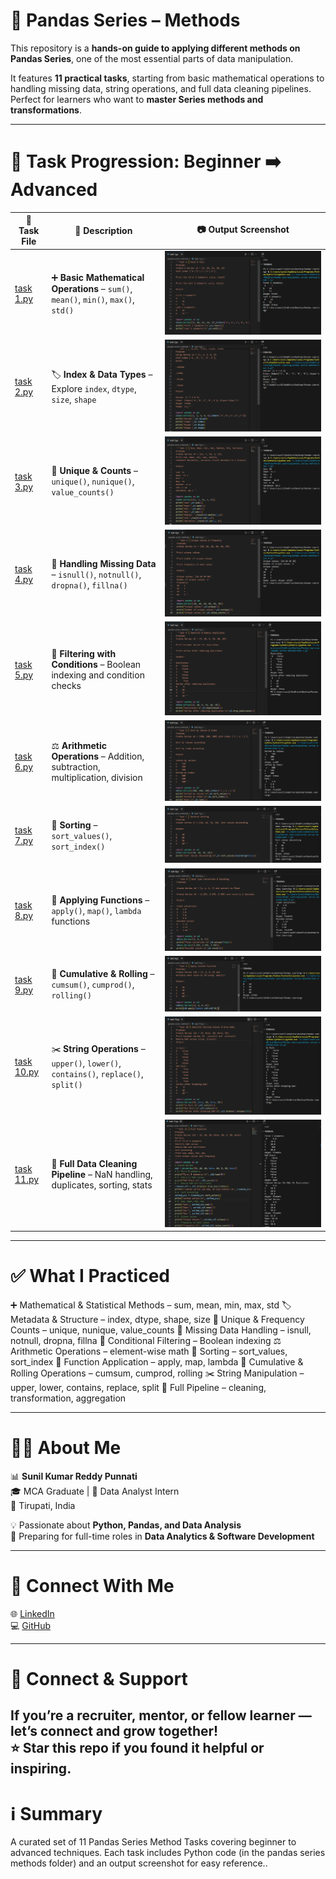 # 🐼 Pandas Series – Methods  

This repository is a **hands-on guide to applying different methods on Pandas Series**, one of the most essential parts of data manipulation.  

It features **11 practical tasks**, starting from basic mathematical operations to handling missing data, string operations, and full data cleaning pipelines.  
Perfect for learners who want to **master Series methods and transformations**.  

---

# 📂 Task Progression: Beginner ➡️ Advanced  

| 🧪 Task File | 📄 Description | 📷 Output Screenshot |
|-------------|----------------|----------------------|
| [task 1.py](pandas%20series%20methods/task%201.py) | ➕ **Basic Mathematical Operations** – `sum()`, `mean()`, `min()`, `max()`, `std()` | ![task 1.png](task%201.png) |
| [task 2.py](pandas%20series%20methods/task%202.py) | 🏷️ **Index & Data Types** – Explore `index`, `dtype`, `size`, `shape` | ![task 2.png](task%202.png) |
| [task 3.py](pandas%20series%20methods/task%203.py) | 🔄 **Unique & Counts** – `unique()`, `nunique()`, `value_counts()` | ![task 3.png](task%203.png) |
| [task 4.py](pandas%20series%20methods/task%204.py) | 🧹 **Handling Missing Data** – `isnull()`, `notnull()`, `dropna()`, `fillna()` | ![task 4.png](task%204.png) |
| [task 5.py](pandas%20series%20methods/task%205.py) | 🎯 **Filtering with Conditions** – Boolean indexing and condition checks | ![task 5.png](task%205.png) |
| [task 6.py](pandas%20series%20methods/task%206.py) | ⚖️ **Arithmetic Operations** – Addition, subtraction, multiplication, division | ![task 6.png](task%206.png) |
| [task 7.py](pandas%20series%20methods/task%207.py) | 🔀 **Sorting** – `sort_values()`, `sort_index()` | ![task 7.png](task%207.png) |
| [task 8.py](pandas%20series%20methods/task%208.py) | 📝 **Applying Functions** – `apply()`, `map()`, `lambda` functions | ![task 8.png](task%208.png) |
| [task 9.py](pandas%20series%20methods/task%209.py) | 🔢 **Cumulative & Rolling** – `cumsum()`, `cumprod()`, `rolling()` | ![task 9.png](task%209.png) |
| [task 10.py](pandas%20series%20methods/task%2010.py) | ✂️ **String Operations** – `upper()`, `lower()`, `contains()`, `replace()`, `split()` | ![task 10.png](task%2010.png) |
| [task 11.py](pandas%20series%20methods/task%2011.py) | 🚀 **Full Data Cleaning Pipeline** – NaN handling, duplicates, sorting, stats | ![task 11.png](task%2011.png) |

---

# ✅ What I Practiced  
➕ Mathematical & Statistical Methods – sum, mean, min, max, std
🏷️ Metadata & Structure – index, dtype, shape, size
🔄 Unique & Frequency Counts – unique, nunique, value_counts
🧹 Missing Data Handling – isnull, notnull, dropna, fillna
🎯 Conditional Filtering – Boolean indexing
⚖️ Arithmetic Operations – element-wise math
🔀 Sorting – sort_values, sort_index
📝 Function Application – apply, map, lambda
🔢 Cumulative & Rolling Operations – cumsum, cumprod, rolling
✂️ String Manipulation – upper, lower, contains, replace, split
🚀 Full Pipeline – cleaning, transformation, aggregation

  ---
# 👨‍💻 About Me  

📊 **Sunil Kumar Reddy Punnati**  
🎓 MCA Graduate | 💼 Data Analyst Intern  
📍 Tirupati, India  

💡 Passionate about **Python, Pandas, and Data Analysis**  
🚀 Preparing for full-time roles in **Data Analytics & Software Development**  

---

# 🔗 Connect With Me  

🌐 [LinkedIn](https://www.linkedin.com/in/sunil-kumar-reddy-punnati-a0a279308/)  
💻 [GitHub](https://github.com/sunilkumarreddypunnati)  

---

# 🙌 Connect & Support  

If you’re a recruiter, mentor, or fellow learner — let’s connect and grow together!  
⭐ **Star this repo** if you found it helpful or inspiring.  
----

# ℹ️ Summary  

A curated set of 11 Pandas Series Method Tasks covering beginner to advanced techniques.
Each task includes Python code (in the pandas series methods folder) and an output screenshot for easy reference..

